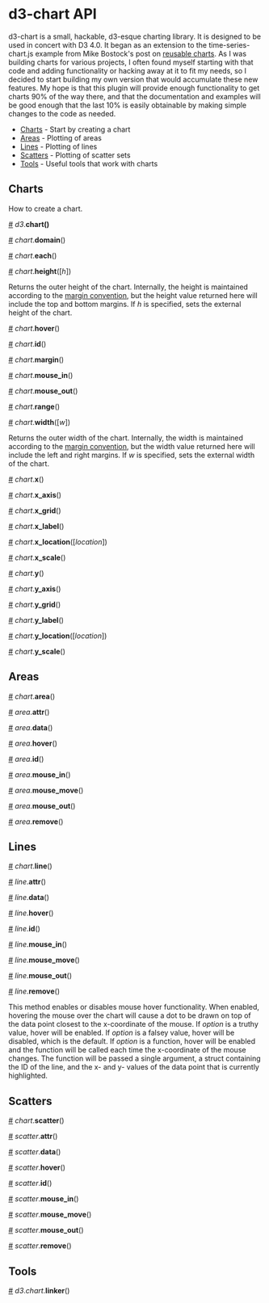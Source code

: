 # d3-chart API

d3-chart is a small, hackable, d3-esque charting library. It is designed to be used in concert with D3 4.0. It began as an extension to the time-series-chart.js example from Mike Bostock's post on [reusable charts](https://bost.ocks.org/mike/chart/). As I was building charts for various projects, I often found myself starting with that code and adding functionality or hacking away at it to fit my needs, so I decided to start building my own version that would accumulate these new features. My hope is that this plugin will provide enough functionality to get charts 90% of the way there, and that the documentation and examples will be good enough that the last 10% is easily obtainable by making simple changes to the code as needed.

* [Charts](#charts) - Start by creating a chart
* [Areas](#areas) - Plotting of areas
* [Lines](#lines) - Plotting of lines
* [Scatters](#scatters) - Plotting of scatter sets
* [Tools](#tools) - Useful tools that work with charts

## Charts

How to create a chart.

<a name="d3-chart" href="#d3-chart">#</a> *d3*.**chart()**

<a name="chart-domain" href="#chart-domain">#</a> *chart*.**domain**()

<a name="chart-each" href="#chart-each">#</a> *chart*.**each**()

<a name="chart-height" href="#chart-height">#</a> *chart*.**height**([*h*])

Returns the outer height of the chart. Internally, the height is maintained according to the [margin convention](http://bl.ocks.org/mbostock/3019563), but the height value returned here will include the top and bottom margins. If *h* is specified, sets the external height of the chart.

<a name="chart-hover" href="#chart-hover">#</a> *chart*.**hover**()

<a name="chart-id" href="#chart-id">#</a> *chart*.**id**()

<a name="chart-margin" href="#chart-margin">#</a> *chart*.**margin**()

<a name="chart-mouse_in" href="#chart-mouse_in">#</a> *chart*.**mouse_in**()

<a name="chart-mouse_out" href="#chart-mouse_out">#</a> *chart*.**mouse_out**()

<a name="chart-range" href="#chart-range">#</a> *chart*.**range**()

<a name="chart-width" href="#chart-width">#</a> *chart*.**width**([*w*])

Returns the outer width of the chart. Internally, the width is maintained according to the [margin convention](http://bl.ocks.org/mbostock/3019563), but the width value returned here will include the left and right margins. If *w* is specified, sets the external width of the chart.

<a name="" href="#">#</a> *chart*.**x**()

<a name="" href="#">#</a> *chart*.**x_axis**()

<a name="" href="#">#</a> *chart*.**x_grid**()

<a name="" href="#">#</a> *chart*.**x_label**()

<a name="" href="#">#</a> *chart*.**x_location**([*location*])

<a name="" href="#">#</a> *chart*.**x_scale**()

<a name="" href="#">#</a> *chart*.**y**()

<a name="" href="#">#</a> *chart*.**y_axis**()

<a name="" href="#">#</a> *chart*.**y_grid**()

<a name="" href="#">#</a> *chart*.**y_label**()

<a name="" href="#">#</a> *chart*.**y_location**([*location*])

<a name="" href="#">#</a> *chart*.**y_scale**()

## Areas

<a name="" href="#">#</a> *chart*.**area**()

<a name="" href="#">#</a> *area*.**attr**()

<a name="" href="#">#</a> *area*.**data**()

<a name="" href="#">#</a> *area*.**hover**()

<a name="" href="#">#</a> *area*.**id**()

<a name="" href="#">#</a> *area*.**mouse_in**()

<a name="" href="#">#</a> *area*.**mouse_move**()

<a name="" href="#">#</a> *area*.**mouse_out**()

<a name="" href="#">#</a> *area*.**remove**()


## Lines

<a name="" href="#">#</a> *chart*.**line**()

<a name="" href="#">#</a> *line*.**attr**()

<a name="" href="#">#</a> *line*.**data**()

<a name="" href="#">#</a> *line*.**hover**()

<a name="" href="#">#</a> *line*.**id**()

<a name="" href="#">#</a> *line*.**mouse_in**()

<a name="" href="#">#</a> *line*.**mouse_move**()

<a name="" href="#">#</a> *line*.**mouse_out**()

<a name="" href="#">#</a> *line*.**remove**()

This method enables or disables mouse hover functionality. When enabled, hovering the mouse over the chart will cause a dot to be drawn on top of the data point closest to the x-coordinate of the mouse. If _option_ is a truthy value, hover will be enabled. If _option_ is a falsey value, hover will be disabled, which is the default. If _option_ is a function, hover will be enabled and the function will be called each time the x-coordinate of the mouse changes. The function will be passed a single argument, a struct containing the ID of the line, and the x- and y- values of the data point that is currently highlighted.

## Scatters

<a name="" href="#">#</a> *chart*.**scatter**()

<a name="" href="#">#</a> *scatter*.**attr**()

<a name="" href="#">#</a> *scatter*.**data**()

<a name="" href="#">#</a> *scatter*.**hover**()

<a name="" href="#">#</a> *scatter*.**id**()

<a name="" href="#">#</a> *scatter*.**mouse_in**()

<a name="" href="#">#</a> *scatter*.**mouse_move**()

<a name="" href="#">#</a> *scatter*.**mouse_out**()

<a name="" href="#">#</a> *scatter*.**remove**()

## Tools

<a name="" href="#">#</a> *d3*.*chart*.**linker**()